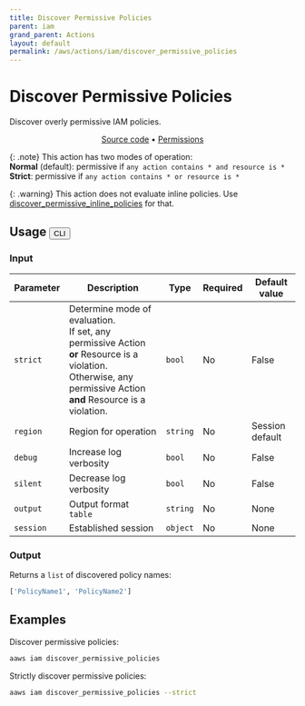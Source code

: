 ```yaml
---
title: Discover Permissive Policies
parent: iam
grand_parent: Actions
layout: default
permalink: /aws/actions/iam/discover_permissive_policies
---
```


# Discover Permissive Policies

Discover overly permissive IAM policies.

<p align="center">
   <a href="https://github.com/avtomat-hub/avtomat-aws/tree/main/avtomat_aws/services/iam/discover_permissive_policies.py">Source code</a> •
   <a href="/aws/permissions/iam/discover_permissive_policies">Permissions</a>
</p>

{: .note}
This action has two modes of operation: <br>
**Normal** (default): permissive if `any action contains * and resource is *` <br>
**Strict**: permissive if `any action contains * or resource is *` <br>

{: .warning}
This action does not evaluate inline policies. Use [discover_permissive_inline_policies](/aws/actions/iam/discover_permissive_inline_policies) for that.

## Usage <button id="toggleButton" class="btn fs-3" onclick="toggleTables()">CLI</button>

### Input

| Parameter | Description                                                                                                                                                           | Type     | Required | Default value   |
|-----------|-----------------------------------------------------------------------------------------------------------------------------------------------------------------------|----------|----------|-----------------|
| `strict`  | Determine mode of evaluation. <br>If set, any permissive Action **or** Resource is a violation. <br>Otherwise, any permissive Action **and** Resource is a violation. | `bool`   | No       | False           |
| `region`  | Region for operation                                                                                                                                                  | `string` | No       | Session default |
| `debug`   | Increase log verbosity                                                                                                                                                | `bool`   | No       | False           |
| `silent`  | Decrease log verbosity                                                                                                                                                | `bool`   | No       | False           |
| `output`  | Output format <br/> `table`                                                                                                                                           | `string` | No       | None            |
| `session` | Established session                                                                                                                                                   | `object` | No       | None            |

### Output

Returns a `list` of discovered policy names:

```python
['PolicyName1', 'PolicyName2']
```

<div markdown="1" id="cli" style="display: block;">

## Examples

Discover permissive policies:

```bash
aaws iam discover_permissive_policies
```

Strictly discover permissive policies:

```bash
aaws iam discover_permissive_policies --strict
```

</div>

<div markdown="1" id="prog" style="display: none;">

## Examples

Discover permissive policies:

```python
from avtomat_aws import iam

response = iam.discover_permissive_policies()
```

Strictly discover permissive policies:

```python
from avtomat_aws import iam

response = iam.discover_permissive_policies(strict=True)
```

</div>

<script>
  function toggleTables() {
    var cli = document.getElementById("cli");
    var prog = document.getElementById("prog");
    var toggleButton = document.getElementById("toggleButton");
    if (cli.style.display === "none") {
      cli.style.display = "block";
      prog.style.display = "none";
      toggleButton.innerHTML = "CLI";
    } else {
      cli.style.display = "none";
      prog.style.display = "block";
      toggleButton.innerHTML = "Programmatic";
    } 
  }
</script>